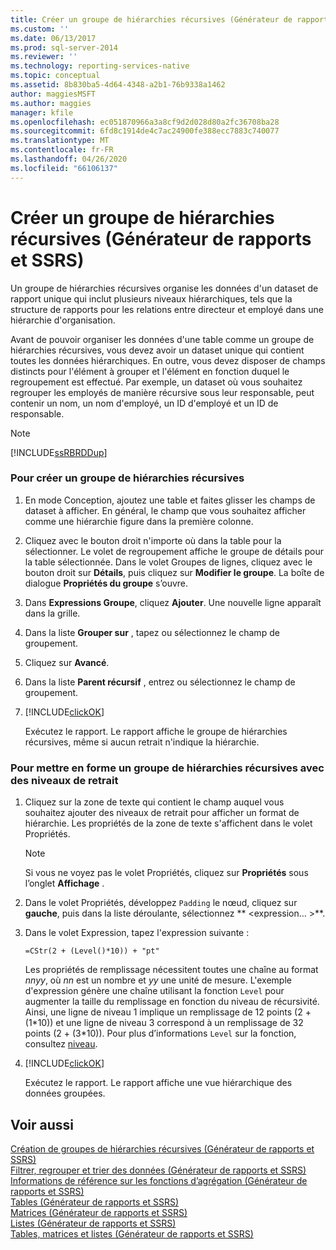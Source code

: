 ```yaml
---
title: Créer un groupe de hiérarchies récursives (Générateur de rapports et SSRS) | Microsoft Docs
ms.custom: ''
ms.date: 06/13/2017
ms.prod: sql-server-2014
ms.reviewer: ''
ms.technology: reporting-services-native
ms.topic: conceptual
ms.assetid: 8b830ba5-4d64-4348-a2b1-76b9338a1462
author: maggiesMSFT
ms.author: maggies
manager: kfile
ms.openlocfilehash: ec051870966a3a8cf9d2d028d80a2fc36708ba28
ms.sourcegitcommit: 6fd8c1914de4c7ac24900fe388ecc7883c740077
ms.translationtype: MT
ms.contentlocale: fr-FR
ms.lasthandoff: 04/26/2020
ms.locfileid: "66106137"
---
```

# <a name="create-a-recursive-hierarchy-group-report-builder-and-ssrs"></a>Créer un groupe de hiérarchies récursives (Générateur de rapports et SSRS)
  Un groupe de hiérarchies récursives organise les données d'un dataset de rapport unique qui inclut plusieurs niveaux hiérarchiques, tels que la structure de rapports pour les relations entre directeur et employé dans une hiérarchie d'organisation.  
  
 Avant de pouvoir organiser les données d'une table comme un groupe de hiérarchies récursives, vous devez avoir un dataset unique qui contient toutes les données hiérarchiques. En outre, vous devez disposer de champs distincts pour l'élément à grouper et l'élément en fonction duquel le regroupement est effectué. Par exemple, un dataset où vous souhaitez regrouper les employés de manière récursive sous leur responsable, peut contenir un nom, un nom d'employé, un ID d'employé et un ID de responsable.  
  
> [!NOTE]  
>  [!INCLUDE[ssRBRDDup](../../includes/ssrbrddup-md.md)]  
  
### <a name="to-create-a-recursive-hierarchy-group"></a>Pour créer un groupe de hiérarchies récursives  
  
1.  En mode Conception, ajoutez une table et faites glisser les champs de dataset à afficher. En général, le champ que vous souhaitez afficher comme une hiérarchie figure dans la première colonne.  
  
2.  Cliquez avec le bouton droit n'importe où dans la table pour la sélectionner. Le volet de regroupement affiche le groupe de détails pour la table sélectionnée. Dans le volet Groupes de lignes, cliquez avec le bouton droit sur **Détails**, puis cliquez sur **Modifier le groupe**. La boîte de dialogue **Propriétés du groupe** s’ouvre.  
  
3.  Dans **Expressions Groupe**, cliquez **Ajouter**. Une nouvelle ligne apparaît dans la grille.  
  
4.  Dans la liste **Grouper sur** , tapez ou sélectionnez le champ de groupement.  
  
5.  Cliquez sur **Avancé**.  
  
6.  Dans la liste **Parent récursif** , entrez ou sélectionnez le champ de groupement.  
  
7.  [!INCLUDE[clickOK](../../includes/clickok-md.md)]  
  
     Exécutez le rapport. Le rapport affiche le groupe de hiérarchies récursives, même si aucun retrait n'indique la hiérarchie.  
  
### <a name="to-format-a-recursive-hierarchy-group-with-indent-levels"></a>Pour mettre en forme un groupe de hiérarchies récursives avec des niveaux de retrait  
  
1.  Cliquez sur la zone de texte qui contient le champ auquel vous souhaitez ajouter des niveaux de retrait pour afficher un format de hiérarchie. Les propriétés de la zone de texte s'affichent dans le volet Propriétés.  
  
    > [!NOTE]  
    >  Si vous ne voyez pas le volet Propriétés, cliquez sur **Propriétés** sous l’onglet **Affichage** .  
  
2.  Dans le volet Propriétés, développez `Padding` le nœud, cliquez sur **gauche**, puis dans la liste déroulante, sélectionnez ** \<expression... >**.  
  
3.  Dans le volet Expression, tapez l'expression suivante :  
  
     `=CStr(2 + (Level()*10)) + "pt"`  
  
     Les propriétés de remplissage nécessitent toutes une chaîne au format *nnyy*, où *nn* est un nombre et *yy* une unité de mesure. L'exemple d'expression génère une chaîne utilisant la fonction `Level` pour augmenter la taille du remplissage en fonction du niveau de récursivité. Ainsi, une ligne de niveau 1 implique un remplissage de 12 points (2 + (1\*10)) et une ligne de niveau 3 correspond à un remplissage de 32 points (2 + (3\*10)). Pour plus d’informations `Level` sur la fonction, consultez [niveau](report-builder-functions-level-function.md).  
  
4.  [!INCLUDE[clickOK](../../includes/clickok-md.md)]  
  
     Exécutez le rapport. Le rapport affiche une vue hiérarchique des données groupées.  
  
## <a name="see-also"></a>Voir aussi  
 [Création de groupes de hiérarchies récursives &#40;Générateur de rapports et SSRS&#41;](creating-recursive-hierarchy-groups-report-builder-and-ssrs.md)   
 [Filtrer, regrouper et trier des données &#40;Générateur de rapports et SSRS&#41;](filter-group-and-sort-data-report-builder-and-ssrs.md)   
 [Informations de référence sur les fonctions d’agrégation &#40;Générateur de rapports et SSRS&#41;](report-builder-functions-aggregate-functions-reference.md)   
 [Tables &#40;Générateur de rapports et SSRS&#41;](tables-report-builder-and-ssrs.md)   
 [Matrices &#40;Générateur de rapports et SSRS&#41;](create-a-matrix-report-builder-and-ssrs.md)   
 [Listes &#40;Générateur de rapports et SSRS&#41;](create-invoices-and-forms-with-lists-report-builder-and-ssrs.md)   
 [Tables, matrices et listes &#40;Générateur de rapports et SSRS&#41;](tables-matrices-and-lists-report-builder-and-ssrs.md)  
  
  
